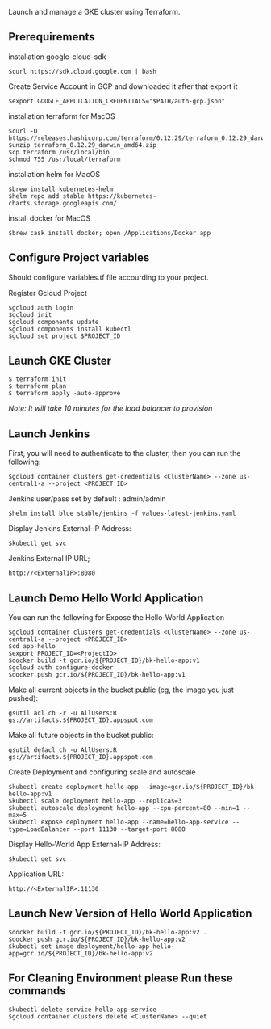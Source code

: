 Launch and manage a GKE cluster using Terraform.
## Prerequirements

installation google-cloud-sdk
```
$curl https://sdk.cloud.google.com | bash
```
Create Service Account in GCP and downloaded it after that export it
```
$export GOOGLE_APPLICATION_CREDENTIALS="$PATH/auth-gcp.json"
```
installation terraform for MacOS
```
$curl -O https://releases.hashicorp.com/terraform/0.12.29/terraform_0.12.29_darwin_amd64.zip
$unzip terraform_0.12.29_darwin_amd64.zip
$cp terraform /usr/local/bin
$chmod 755 /usr/local/terraform
```
installation helm for MacOS
```
$brew install kubernetes-helm
$helm repo add stable https://kubernetes-charts.storage.googleapis.com/
```
install docker for MacOS
```
$brew cask install docker; open /Applications/Docker.app
```

## Configure Project variables
Should configure variables.tf file accourding to your project.

Register Gcloud Project
```
$gcloud auth login
$gcloud init
$gcloud components update
$gcloud components install kubectl
$gcloud set project $PROJECT_ID
```
## Launch GKE Cluster
```
$ terraform init
$ terraform plan
$ terraform apply -auto-approve
```
*Note: It will take 10 minutes for the load balancer to provision*

## Launch Jenkins

First, you will need to authenticate to the cluster, then you can run the following:
```
$gcloud container clusters get-credentials <ClusterName> --zone us-central1-a --project <PROJECT_ID>
```
Jenkins user/pass set by default : admin/admin
```
$helm install blue stable/jenkins -f values-latest-jenkins.yaml
```
Display Jenkins External-IP Address:
```
$kubectl get svc
```
Jenkins External IP URL;
```
http://<ExternalIP>:8080
```

## Launch Demo Hello World Application

You can run the following for Expose the Hello-World Application

```
$gcloud container clusters get-credentials <ClusterName> --zone us-central1-a --project <PROJECT_ID>
$cd app-hello
$export PROJECT_ID=<ProjectID>
$docker build -t gcr.io/${PROJECT_ID}/bk-hello-app:v1 
$gcloud auth configure-docker
$docker push gcr.io/${PROJECT_ID}/bk-hello-app:v1
```
Make all current objects in the bucket public (eg, the image you just pushed):
```
gsutil acl ch -r -u AllUsers:R gs://artifacts.${PROJECT_ID}.appspot.com
```
Make all future objects in the bucket public:
```
gsutil defacl ch -u AllUsers:R gs://artifacts.${PROJECT_ID}.appspot.com
```


Create Deployment and configuring scale and autoscale
```
$kubectl create deployment hello-app --image=gcr.io/${PROJECT_ID}/bk-hello-app:v1
$kubectl scale deployment hello-app --replicas=3
$kubectl autoscale deployment hello-app --cpu-percent=80 --min=1 --max=5
$kubectl expose deployment hello-app --name=hello-app-service --type=LoadBalancer --port 11130 --target-port 8080
```
Display Hello-World App External-IP Address:
```
$kubectl get svc
```
Application URL:
```
http://<ExternalIP>:11130
```

## Launch New Version of Hello World Application
```
$docker build -t gcr.io/${PROJECT_ID}/bk-hello-app:v2 .
$docker push gcr.io/${PROJECT_ID}/bk-hello-app:v2
$kubectl set image deployment/hello-app hello-app=gcr.io/${PROJECT_ID}/bk-hello-app:v2
```

## For Cleaning Environment please Run these commands
```
$kubectl delete service hello-app-service
$gcloud container clusters delete <ClusterName> --quiet
```
